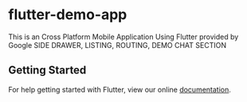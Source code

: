 # flutter-demo-app

This is an Cross Platform Mobile Application Using Flutter provided by Google
SIDE DRAWER, LISTING, ROUTING, DEMO CHAT SECTION

## Getting Started

For help getting started with Flutter, view our online
[documentation](https://flutter.io/).
